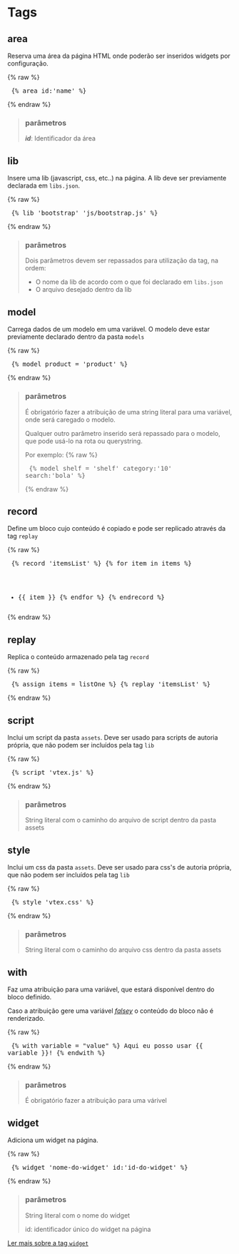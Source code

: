 # Tags

## area

Reserva uma área da página HTML onde poderão ser inseridos widgets por configuração.

{% raw %}<pre>
{% area id:'name' %}
</pre>{% endraw %}

>### parâmetros
>
>**_id_**: Identificador da área

## lib

Insere uma lib (javascript, css, etc..) na página. A lib deve ser previamente declarada em `libs.json`.

{% raw %}<pre>
{% lib 'bootstrap' 'js/bootstrap.js' %}
</pre>{% endraw %}

>### parâmetros
>
>Dois parâmetros devem ser repassados para utilização da tag, na ordem:
>
>- O nome da lib de acordo com o que foi declarado em `libs.json`
>- O arquivo desejado dentro da lib

## model

Carrega dados de um modelo em uma variável. O modelo deve estar previamente declarado dentro da pasta `models`

{% raw %}<pre>
{% model product = 'product' %}
</pre>{% endraw %}

>### parâmetros
>
>É obrigatório fazer a atribuição de uma string literal para uma variável, onde será caregado o modelo.
>
>Qualquer outro parâmetro inserido será repassado para o modelo, que pode usá-lo na rota ou querystring.
>
> Por exemplo:
>{% raw %}<pre>
>{% model shelf = 'shelf' category:'10' search:'bola' %}
></pre>{% endraw %}

## record

Define um bloco cujo conteúdo é copiado e pode ser replicado através da tag `replay`

{% raw %}<pre>
{% record 'itemsList' %}
{% for item in items %}
- {{ item }}
{% endfor %}
{% endrecord %}
</pre>{% endraw %}

## replay

Replica o conteúdo armazenado pela tag `record`

{% raw %}<pre>
{% assign items = listOne %}
{% replay 'itemsList' %}
</pre>{% endraw %}

## script

Inclui um script da pasta `assets`. Deve ser usado para scripts de autoria própria, que não podem ser incluídos pela tag `lib`

{% raw %}<pre>
{% script 'vtex.js' %}
</pre>{% endraw %}

>### parâmetros
>
>String literal com o caminho do arquivo de script dentro da pasta assets

## style

Inclui um css da pasta `assets`. Deve ser usado para css's de autoria própria, que não podem ser incluídos pela tag `lib`

{% raw %}<pre>
{% style 'vtex.css' %}
</pre>{% endraw %}

>### parâmetros
>
>String literal com o caminho do arquivo css dentro da pasta assets

## with

Faz uma atribuição para uma variável, que estará disponível dentro do bloco definido.

Caso a atribuição gere uma variável [*falsey*](http://james.padolsey.com/javascript/truthy-falsey/) o conteúdo do bloco não é renderizado.

{% raw %}<pre>
{% with variable = "value" %}
Aqui eu posso usar {{ variable }}!
{% endwith %}
</pre>{% endraw %}

>### parâmetros
>
>É obrigatório fazer a atribuição para uma várivel

## widget

Adiciona um widget na página.

{% raw %}<pre>
{% widget 'nome-do-widget' id:'id-do-widget' %}
</pre>{% endraw %}

>### parâmetros
>
>String literal com o nome do widget
>
>id: identificador único do widget na página

[Ler mais sobre a tag `widget`](../../../recursos/widgets/usando.html)
